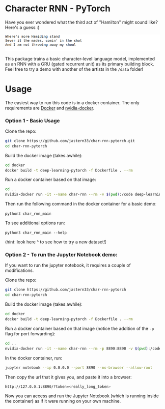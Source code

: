 # Character RNN - PyTorch
Have you ever wondered what the third act of "Hamilton" might sound like? Here's a guess :)

![alt text](demos/char-hamilton.gif)

This package trains a basic character-level language model, implemented as an RNN with a GRU (gated recurrent unit) as its primary building block. Feel free to try a demo with another of the artists in the `/data` folder!

# Usage
The easiest way to run this code is in a docker container. The only requirements are [Docker](https://docs.docker.com/install/) and [nvidia-docker](https://github.com/NVIDIA/nvidia-docker).

### Option 1 - Basic Usage
Clone the repo:
```bash
git clone https://github.com/jastern33/char-rnn-pytorch.git
cd char-rnn-pytorch
```
Build the docker image (takes awhile): 
```bash
cd docker
docker build -t deep-learning-pytorch -f Dockerfile . --rm
```
Run a docker container based on that image: 
```bash
cd ..
nvidia-docker run -it --name char-rnn --rm -v $(pwd):/code deep-learning-pytorch
```
Then run the following command in the docker container for a basic demo:

`python3 char_rnn_main`

To see additional options run: 

`python3 char_rnn_main --help`

(hint: look here ^ to see how to try a new dataset!)

### Option 2 - To run the Jupyter Notebook demo:
If you want to run the jupyter notebook, it requires a couple of modifications.

Clone the repo:
```bash
git clone https://github.com/jastern33/char-rnn-pytorch
cd char-rnn-pytorch
```
Build the docker image (takes awhile): 
```bash
cd docker
docker build -t deep-learning-pytorch -f Dockerfile . --rm
```
Run a docker container based on that image (notice the addition of the `-p` flag for port forwarding):
```bash
cd ..
nvidia-docker run -it --name char-rnn --rm -p 8890:8890 -v $(pwd):/code deep-learning-pytorch
```
In the docker container, run:
```bash
jupyter notebook --ip 0.0.0.0 --port 8890 --no-browser --allow-root
```
Then copy the url that it gives you, and paste it into a browser:
```bash
http://127.0.0.1:8890/?token=<really_long_token>
```
Now you can access and run the Jupyter Notebook (which is running inside the container) as if it were running on your own machine.
